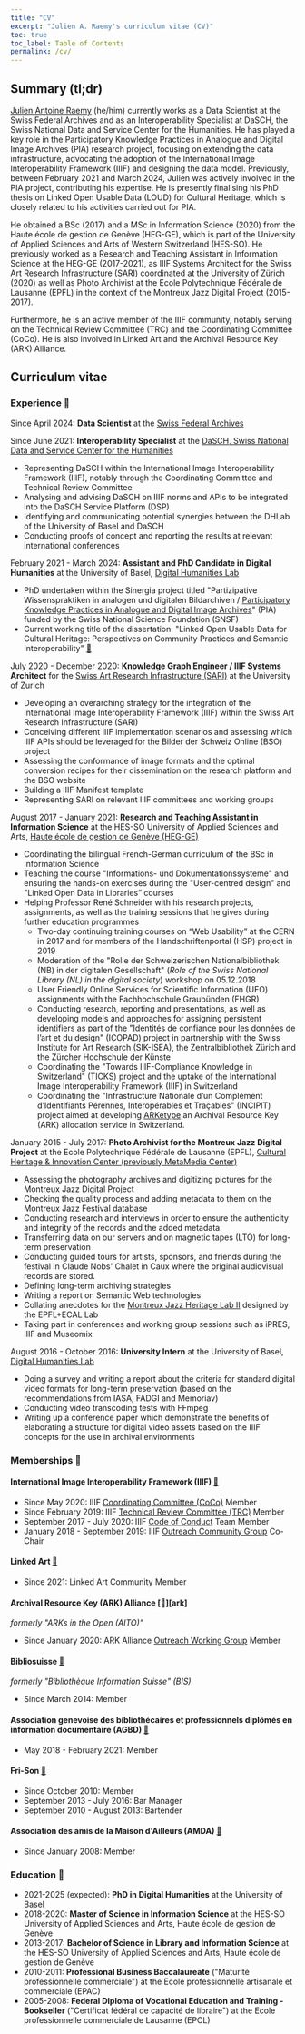 ```yaml
---
title: "CV"
excerpt: "Julien A. Raemy's curriculum vitae (CV)"
toc: true
toc_label: Table of Contents
permalink: /cv/
---
```


## Summary (tl;dr)

[Julien Antoine Raemy][name] (he/him) currently works as a Data Scientist at the Swiss Federal Archives and as an Interoperability Specialist at DaSCH, the Swiss National Data and Service Center for the Humanities. He has played a key role in the Participatory Knowledge Practices in Analogue and Digital Image Archives (PIA) research project, focusing on extending the data infrastructure, advocating the adoption of the International Image Interoperability Framework (IIIF) and designing the data model. Previously, between February 2021 and March 2024, Julien was actively involved in the PIA project, contributing his expertise. He is presently finalising his PhD thesis on Linked Open Usable Data (LOUD) for Cultural Heritage, which is closely related to his activities carried out for PIA.

He obtained a BSc (2017) and a MSc in Information Science (2020) from the Haute école de gestion de Genève (HEG-GE), which is part of the University of Applied Sciences and Arts of Western Switzerland (HES-SO). He previously worked as a Research and Teaching Assistant in Information Science at the HEG-GE (2017-2021), as IIIF Systems Architect for the Swiss Art Research Infrastructure (SARI) coordinated at the University of Zürich (2020) as well as Photo Archivist at the Ecole Polytechnique Fédérale de Lausanne (EPFL) in the context of the Montreux Jazz Digital Project (2015-2017).

Furthermore, he is an active member of the IIIF community, notably serving on the Technical Review Committee (TRC) and the Coordinating Committee (CoCo). He is also involved in Linked Art and the Archival Resource Key (ARK) Alliance.

## Curriculum vitae 

### Experience :office:

Since April 2024: **Data Scientist** at the [Swiss Federal Archives][sfa]

Since June 2021: **Interoperability Specialist** at the [DaSCH, Swiss National Data and Service Center for the Humanities][dasch]
- Representing DaSCH within the International Image Interoperability Framework (IIIF), notably through the Coordinating Committee and Technical Review Committee
- Analysing and advising DaSCH on IIIF norms and APIs to be integrated into the DaSCH Service Platform (DSP)
- Identifying and communicating potential synergies between the DHLab of the University of Basel and DaSCH
- Conducting proofs of concept and reporting the results at relevant international conferences

February 2021 - March 2024: **Assistant and PhD Candidate in Digital Humanities** at the University of Basel, [Digital Humanities Lab][dhlab]

- PhD undertaken within the Sinergia project titled "Partizipative Wissenspraktiken in analogen und digitalen Bildarchiven / [Participatory Knowledge Practices in Analogue and Digital Image Archives][pia]" (PIA) funded by the Swiss National Science Foundation (SNSF)
- Current working title of the dissertation: "Linked Open Usable Data for Cultural Heritage: Perspectives on Community Practices and Semantic Interoperability" [:link:][phd]

July 2020 - December 2020: **Knowledge Graph Engineer / IIIF Systems Architect** for the [Swiss Art Research Infrastructure (SARI)][sari] at the University of Zurich
- Developing an overarching strategy for the integration of the International Image Interoperability Framework (IIIF) within the Swiss Art Research Infrastructure (SARI)
- Conceiving different IIIF implementation scenarios and assessing which IIIF APIs should be leveraged for the Bilder der Schweiz Online (BSO) project
- Assessing the conformance of image formats and the optimal conversion recipes for their dissemination on the research platform and the BSO website
- Building a IIIF Manifest template
- Representing SARI on relevant IIIF committees and working groups

August 2017 - January 2021: **Research and Teaching Assistant in Information Science** at the HES-SO University of Applied Sciences and Arts, [Haute école de gestion de Genève (HEG-GE)][heg]
- Coordinating the bilingual French-German curriculum of the BSc in Information Science
- Teaching the course "Informations- und Dokumentationssysteme" and ensuring the hands-on exercises during the "User-centred design" and "Linked Open Data in Libraries” courses
- Helping Professor René Schneider with his research projects, assignments, as well as the training sessions that he gives during further education programmes
	- Two-day continuing training courses on “Web Usability” at the CERN in 2017 and for members of the Handschriftenportal (HSP) project in 2019
	- Moderation of the "Rolle der Schweizerischen Nationalbibliothek (NB) in der digitalen Gesellschaft" (_Role of the Swiss National Library (NL) in the digital society_) workshop on 05.12.2018
	- User Friendly Online Services for Scientific Information (UFO) assignments with the Fachhochschule Graubünden (FHGR)
	- Conducting research, reporting and presentations, as well as developing models and approaches for assigning persistent identifiers as part of the "Identités de confiance pour les données de l’art et du design" (ICOPAD) project in partnership with the Swiss Institute for Art Research (SIK-ISEA), the Zentralbibliothek Zürich and the Zürcher Hochschule der Künste
	- Coordinating the "Towards IIIF-Compliance Knowledge in Switzerland" (TICKS) project and the uptake of the International Image Interoperability Framework (IIIF) in Switzerland
	- Coordinating the "Infrastructure Nationale d’un Complément d’Identifiants Pérennes, Interopérables et Traçables" (INCIPIT) project aimed at developing [ARKetype][arketype] an Archival Resource Key (ARK) allocation service in Switzerland.

January 2015 - July 2017: **Photo Archivist for the Montreux Jazz Digital Project** at the Ecole Polytechnique Fédérale de Lausanne (EPFL), [Cultural Heritage & Innovation Center (previously MetaMedia Center)][mmc]
- Assessing the photography archives and digitizing pictures for the Montreux Jazz Digital Project
- Checking the quality process and adding metadata to them on the Montreux Jazz Festival database
- Conducting research and interviews in order to ensure the authenticity and integrity of the records and the added metadata.
- Transferring data on our servers and on magnetic tapes (LTO) for long-term preservation
- Conducting guided tours for artists, sponsors, and friends during the festival in Claude Nobs' Chalet in Caux where the original audiovisual records are stored.
- Defining long-term archiving strategies
- Writing a report on Semantic Web technologies
- Collating anecdotes for the [Montreux Jazz Heritage Lab II][mjhl] designed by the EPFL+ECAL Lab
- Taking part in conferences and working group sessions such as iPRES, IIIF and Museomix

August 2016 - October 2016: **University Intern** at the University of Basel, [Digital Humanities Lab][dhlab]
- Doing a survey and writing a report about the criteria for standard digital video formats for long-term preservation (based on the recommendations from IASA, FADGI and Memoriav)
- Conducting video transcoding tests with FFmpeg
- Writing up a conference paper which demonstrate the benefits of elaborating a structure for digital video assets based on the IIIF concepts for the use in archival environments

### Memberships :busts_in_silhouette:

#### International Image Interoperability Framework (IIIF) [:link:][iiif]

- Since May 2020: IIIF [Coordinating Committee (CoCo)][coco] Member
- Since February 2019: IIIF [Technical Review Committee (TRC)][trc] Member
- September 2017 - July 2020: IIIF [Code of Conduct][coc] Team Member
- January 2018 - September 2019: IIIF [Outreach Community Group][outreach] Co-Chair

#### Linked Art [:link:][la]

- Since 2021: Linked Art Community Member

#### Archival Resource Key (ARK) Alliance [:link:][ark]
*formerly "ARKs in the Open (AITO)"*

- Since January 2020: ARK Alliance [Outreach Working Group][aito-outreach] Member

#### Bibliosuisse [:link:][bibliosuisse]
*formerly "Bibliothèque Information Suisse" (BIS)*

- Since March 2014: Member

#### Association genevoise des bibliothécaires et professionnels diplômés en information documentaire (AGBD) [:link:][agbd]

- May 2018 - February 2021: Member

#### Fri-Son [:link:][fri-son]

- Since October 2010: Member
- September 2013 - July 2016: Bar Manager
- September 2010 - August 2013: Bartender

#### Association des amis de la Maison d'Ailleurs (AMDA) [:link:][amda]

- Since January 2008: Member

### Education :school:

- 2021-2025 (expected): **PhD in Digital Humanities** at the University of Basel
- 2018-2020: **Master of Science in Information Science** at the HES-SO University of Applied Sciences and Arts, Haute école de gestion de Genève
- 2013-2017: **Bachelor of Science in Library and Information Science** at the HES-SO University of Applied Sciences and Arts, Haute école de gestion de Genève
- 2010-2011: **Professional Business Baccalaureate** ("Maturité professionnelle commerciale") at the Ecole professionnelle artisanale et commerciale (EPAC)
- 2005-2008: **Federal Diploma of Vocational Education and Training - Bookseller** ("Certificat fédéral de capacité de libraire") at the Ecole professionnelle commerciale de Lausanne (EPCL)


[agbd]: https://www.agbd.ch/
[arks]: https://arks.org/
[aito-outreach]: https://wiki.lyrasis.org/display/ARKs/Outreach+Working+Group
[amda]: https://amda.ch/
[arketype]: https://www.arketype.ch/
[bibliosuisse]: https://bibliosuisse.ch/
[coc]: https://iiif.io/event/conduct/
[coco]: https://iiif.io/community/coordinating-committee/
[dasch]: https://dasch.swiss/
[dhlab]: https://dhlab.philhist.unibas.ch/
[fri-son]: https://fri-son.ch/
[heg]: https://www.hesge.ch/heg/
[iiif]: https://iiif.io/
[la]: https://linked.art
[mjhl]: http://www.epfl-ecal-lab.ch/work/montreux-jazz-heritage-lab-ii/
[mmc]: https://metamedia.epfl.ch/
[name]: https://name.pn/julien-antoine-raemy
[outreach]: https://iiif.io/community/groups/outreach/
[phd]: https://phd.julsraemy.ch/
[pia]: https://about.participatory-archives.ch/
[sari]: https://swissartresearch.net/
[sfa]: https://www.bar.admin.ch/
[trc]: https://iiif.io/community/trc/
